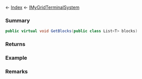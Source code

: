 ← [Index](Api-Index) ← [IMyGridTerminalSystem](Sandbox.ModAPI.Ingame.IMyGridTerminalSystem)

### Summary

```csharp
public virtual void GetBlocks(public class List<T> blocks)
```

### Returns

### Example

### Remarks

